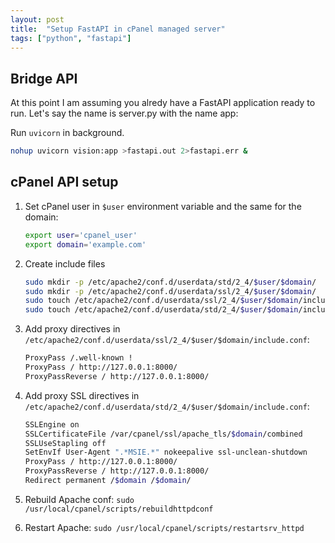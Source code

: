 ```yaml
---
layout: post
title:  "Setup FastAPI in cPanel managed server"
tags: ["python", "fastapi"]
---
```


## Bridge API

At this point I am assuming you alredy have a FastAPI application ready to run. Let's say the name is server.py with the name app:

Run `uvicorn` in background.

   ```bash
   nohup uvicorn vision:app >fastapi.out 2>fastapi.err &
   ```
 
## cPanel API setup

1. Set cPanel user in `$user` environment variable and the same for the domain:

	```bash
	export user='cpanel_user'
	export domain='example.com'
	```

1. Create include files

	```bash
	sudo mkdir -p /etc/apache2/conf.d/userdata/std/2_4/$user/$domain/
	sudo mkdir -p /etc/apache2/conf.d/userdata/ssl/2_4/$user/$domain/
	sudo touch /etc/apache2/conf.d/userdata/ssl/2_4/$user/$domain/include.conf
	sudo touch /etc/apache2/conf.d/userdata/std/2_4/$user/$domain/include.conf
	```

1. Add proxy directives in `/etc/apache2/conf.d/userdata/ssl/2_4/$user/$domain/include.conf`:

	```bash
	ProxyPass /.well-known !
	ProxyPass / http://127.0.0.1:8000/
	ProxyPassReverse / http://127.0.0.1:8000/
	```

1. Add proxy SSL directives in `/etc/apache2/conf.d/userdata/std/2_4/$user/$domain/include.conf`:

 	```bash
 	SSLEngine on
 	SSLCertificateFile /var/cpanel/ssl/apache_tls/$domain/combined
 	SSLUseStapling off
 	SetEnvIf User-Agent ".*MSIE.*" nokeepalive ssl-unclean-shutdown
 	ProxyPass / http://127.0.0.1:8000/
 	ProxyPassReverse / http://127.0.0.1:8000/
 	Redirect permanent /$domain /$domain/
 	```

1. Rebuild Apache conf: `sudo /usr/local/cpanel/scripts/rebuildhttpdconf`

1. Restart Apache: `sudo /usr/local/cpanel/scripts/restartsrv_httpd`

[^1]: https://support.cpanel.net/hc/en-us/articles/1500002918142-How-can-I-setup-a-ws-proxy-for-traccar-
[^2]: https://support.cpanel.net/hc/en-us/articles/1500011220222-How-do-you-create-an-Apache-Reverse-Proxy-with-mod-proxy-
[^3]: https://support.cpanel.net/hc/en-us/articles/360052925073